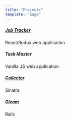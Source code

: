 ```yaml
---
title: "Projects"
template: "page"
---
```


##### [Job Tracker](https://jobtracker-app.herokuapp.com/)
React/Redux web application
##### Task Master
Vanilla JS web application 
##### [Collector](https://collectr-app.herokuapp.com/)
Sinatra
##### [Gleam](https://gleam-app.herokuapp.com/)
Rails
